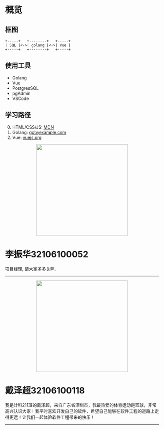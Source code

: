 # 概览

## 框图

```
+-----+   +--------+   +-----+
| SQL |<->| golang |<->| Vue |
+-----+   +--------+   +-----+
```

## 使用工具

- Golang
- Vue
- PostgresSQL
- pgAdmin
- VSCode

## 学习路径

0. HTML/CSS/JS: [MDN](https://developer.mozilla.org/en-US/docs/Learn)
1. Golang: [gobyexample.com](https://gobyexample.com)
2. Vue: [vuejs.org](https://vuejs.org/tutorial)

<img src="img/lzh.png" style="display: block; margin: 0 auto; height:300;">

# 李振华32106100052

项目经理, 请大家多多关照.

---

<img src="img/dzc.png" style="display: block; margin: 0 auto; height:300;">

# 戴泽超32106100118
我是计科211班的戴泽超，来自广东省深圳市，我最热爱的体育运动是篮球，⾮常⾼兴认识⼤家！我平时喜欢开发⾃⼰的软件，希望⾃⼰能够在软件⼯程的道路上⾛得更远！让我们⼀起体验软件⼯程带来的快乐！


---